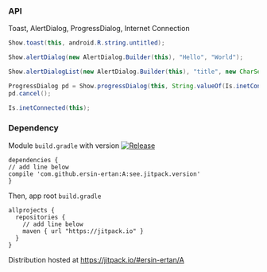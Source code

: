 ### API ###
Toast, AlertDialog, ProgressDialog, Internet Connection
```java
Show.toast(this, android.R.string.untitled);

Show.alertDialog(new AlertDialog.Builder(this), "Hello", "World");

Show.alertDialogList(new AlertDialog.Builder(this), "title", new CharSequence[] { "a" }, null);

ProgressDialog pd = Show.progressDialog(this, String.valueOf(Is.inetConnected(this)));
pd.cancel();

Is.inetConnected(this);
```

### Dependency ###
Module `build.gradle` with version  [![Release](https://jitpack.io/v/ersin-ertan/a.svg?style=flat-square)](https://jitpack.io/#ersin-ertan/A)
```
dependencies {
// add line below
compile 'com.github.ersin-ertan:A:see.jitpack.version'
}
```

Then, app root `build.gradle`
```
allprojects {
  repositories {
    // add line below
    maven { url "https://jitpack.io" }
  }
}
```

Distribution hosted at https://jitpack.io/#ersin-ertan/A

